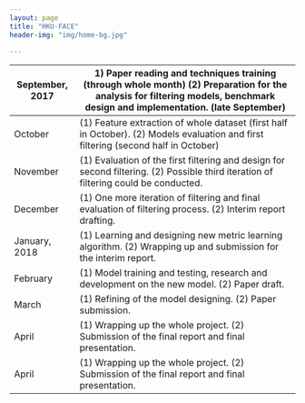 ```yaml
---
layout: page
title: "HKU-FACE"
header-img: "img/home-bg.jpg"

---
```


| September, 2017    | 1) Paper reading and techniques training (through whole month) (2) Preparation for the analysis for filtering models, benchmark design and implementation. (late September) |
|--------------------|-----------------------------------------------------------------------------------------------------------------------------------------------------------------------------|
| October            | (1) Feature extraction of whole dataset (first half in October). (2) Models evaluation and first filtering (second half in October)                                         |
| November           | (1) Evaluation of the first filtering and design for second filtering. (2) Possible third iteration of filtering could be conducted.                                        |
| December           | (1) One more iteration of filtering and final evaluation of filtering process. (2) Interim report drafting.                                                                 |
| January,      2018 | (1) Learning and designing new metric learning algorithm. (2) Wrapping up and submission for the interim report.                                                            |
| February           | (1) Model training and testing, research and development on the new model. (2) Paper draft.                                                                                 |
| March              | (1) Refining of the model designing. (2) Paper submission.                                                                                                                  |
| April              | (1) Wrapping up the whole project. (2) Submission of the final report and final presentation.                                                                               |
| April              | (1) Wrapping up the whole project. (2) Submission of the final report and final presentation.                                                                               |